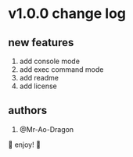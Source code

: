 # v1.0.0 change log
## new features
1. add console mode
2. add exec command mode
3. add readme
4. add license
## authors
1. @Mr-Ao-Dragon

:dragon: enjoy! :dragon: